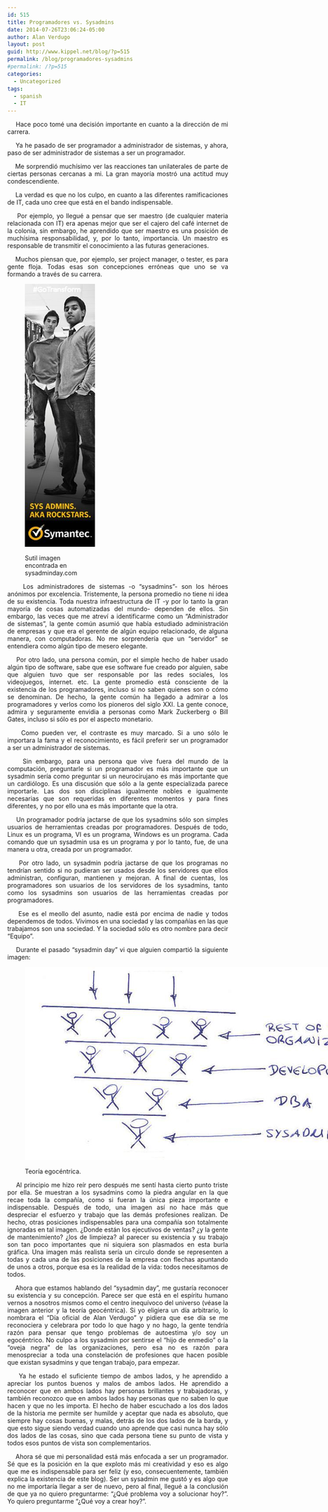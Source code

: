 ```yaml
---
id: 515
title: Programadores vs. Sysadmins
date: 2014-07-26T23:06:24-05:00
author: Alan Verdugo
layout: post
guid: http://www.kippel.net/blog/?p=515
permalink: /blog/programadores-sysadmins
#permalink: /?p=515
categories:
  - Uncategorized
tags:
  - spanish
  - IT
---
```

<p style="text-align: justify;">
      Hace poco tomé una decisión importante en cuanto a la dirección de mi carrera.
</p>

<p style="text-align: justify;">
      Ya he pasado de ser programador a administrador de sistemas, y ahora, paso de ser administrador de sistemas a ser un programador.
</p>

<p style="text-align: justify;">
      Me sorprendió muchísimo ver las reacciones tan unilaterales de parte de ciertas personas cercanas a mi. La gran mayoría mostró una actitud muy condescendiente.
</p>

<p style="text-align: justify;">
      La verdad es que no los culpo, en cuanto a las diferentes ramificaciones de IT, cada uno cree que está en el bando indispensable.
</p>

<p style="text-align: justify;">
      Por ejemplo, yo llegué a pensar que ser maestro (de cualquier materia relacionada con IT) era apenas mejor que ser el cajero del café internet de la colonia, sin embargo, he aprendido que ser maestro es una posición de muchísima responsabilidad, y, por lo tanto, importancia. Un maestro es responsable de transmitir el conocimiento a las futuras generaciones.
</p>

<p style="text-align: justify;">
      Muchos piensan que, por ejemplo, ser project manager, o tester, es para gente floja. Todas esas son concepciones erróneas que uno se va formando a través de su carrera.
</p><figure id="attachment_572" aria-describedby="caption-attachment-572" style="width: 160px" class="wp-caption alignright">

[<img class="size-full wp-image-572" src="https://raw.githubusercontent.com/alanverdugo/alanverdugo.github.io/master/wp-content/uploads/2014/07/SysAdmin_Vertical160x600.jpg" alt="Sutil imagen encontrada en sysadminday.com" width="160" height="600" />](http://sysadminday.com)<figcaption id="caption-attachment-572" class="wp-caption-text">Sutil imagen encontrada en sysadminday.com</figcaption></figure> 

<p style="text-align: justify;">
      Los administradores de sistemas -o &#8220;sysadmins&#8221;- son los héroes anónimos por excelencia. Tristemente, la persona promedio no tiene ni idea de su existencia. Toda nuestra infraestructura de IT -y por lo tanto la gran mayoría de cosas automatizadas del mundo- dependen de ellos. Sin embargo, las veces que me atreví a identificarme como un &#8220;Administrador de sistemas&#8221;, la gente común asumió que había estudiado administración de empresas y que era el gerente de algún equipo relacionado, de alguna manera, con computadoras. No me sorprendería que un &#8220;servidor&#8221; se entendiera como algún tipo de mesero elegante.
</p>

<p style="text-align: justify;">
      Por otro lado, una persona común, por el simple hecho de haber usado algún tipo de software, sabe que ese software fue creado por alguien, sabe que alguien tuvo que ser responsable por las redes sociales, los videojuegos, internet. etc. La gente promedio está consciente de la existencia de los programadores, incluso si no saben quienes son o cómo se denominan. De hecho, la gente común ha llegado a admirar a los programadores y verlos como los pioneros del siglo XXI. La gente conoce, admira y seguramente envidia a personas como Mark Zuckerberg o Bill Gates, incluso si sólo es por el aspecto monetario.
</p>

<p style="text-align: justify;">
      Como pueden ver, el contraste es muy marcado. Si a uno sólo le importara la fama y el reconocimiento, es fácil preferir ser un programador a ser un administrador de sistemas.
</p>

<p style="text-align: justify;">
      Sin embargo, para una persona que vive fuera del mundo de la computación, preguntarle si un programador es más importante que un sysadmin sería como preguntar si un neurocirujano es más importante que un cardiólogo. Es una discusión que sólo a la gente especializada parece importarle. Las dos son disciplinas igualmente nobles e igualmente necesarias que son requeridas en diferentes momentos y para fines diferentes, y no por ello una es más importante que la otra.
</p>

<p style="text-align: justify;">
      Un programador podría jactarse de que los sysadmins sólo son simples usuarios de herramientas creadas por programadores. Después de todo, Linux es un programa, VI es un programa, Windows es un programa. Cada comando que un sysadmin usa es un programa y por lo tanto, fue, de una manera u otra, creada por un programador.
</p>

<p style="text-align: justify;">
      Por otro lado, un sysadmin podría jactarse de que los programas no tendrían sentido si no pudieran ser usados desde los servidores que ellos administran, configuran, mantienen y mejoran. A final de cuentas, los programadores son usuarios de los servidores de los sysadmins, tanto como los sysadmins son usuarios de las herramientas creadas por programadores.
</p>

<p style="text-align: justify;">
      Ese es el meollo del asunto, nadie está por encima de nadie y todos dependemos de todos. Vivimos en una sociedad y las compañías en las que trabajamos son una sociedad. Y la sociedad sólo es otro nombre para decir &#8220;Equipo&#8221;.
</p>

<p style="text-align: justify;">
      Durante el pasado &#8220;sysadmin day&#8221; vi que alguien compartió la siguiente imagen:
</p><figure id="attachment_571" aria-describedby="caption-attachment-571" style="width: 817px" class="wp-caption aligncenter">

<img class="size-full wp-image-571" src="https://raw.githubusercontent.com/alanverdugo/alanverdugo.github.io/master/wp-content/uploads/2014/07/sysad.jpeg" alt="teoría egocéntrica." width="817" height="441" /> <figcaption id="caption-attachment-571" class="wp-caption-text">Teoría egocéntrica.</figcaption></figure> 

<p style="text-align: justify;">
      Al principio me hizo reír pero después me sentí hasta cierto punto triste por ella. Se muestran a los sysadmins como la piedra angular en la que recae toda la compañía, como si fueran la única pieza importante e indispensable. Después de todo, una imagen así no hace más que despreciar el esfuerzo y trabajo que las demás profesiones realizan. De hecho, otras posiciones indispensables para una compañía son totalmente ignoradas en tal imagen. ¿Donde están los ejecutivos de ventas? ¿y la gente de mantenimiento? ¿los de limpieza? al parecer su existencia y su trabajo son tan poco importantes que ni siquiera son plasmados en esta burla gráfica. Una imagen más realista sería un circulo donde se representen a todas y cada una de las posiciones de la empresa con flechas apuntando de unos a otros, porque esa es la realidad de la vida: todos necesitamos de todos.
</p>

<p style="text-align: justify;">
      Ahora que estamos hablando del &#8220;sysadmin day&#8221;, me gustaría reconocer su existencia y su concepción. Parece ser que está en el espíritu humano vernos a nosotros mismos como el centro inequívoco del universo (véase la imagen anterior y la teoría geocéntrica). Si yo eligiera un día arbitrario, lo nombrara el &#8220;Día oficial de Alan Verdugo&#8221; y pidiera que ese día se me reconociera y celebrara por todo lo que hago y no hago, la gente tendría razón para pensar que tengo problemas de autoestima y/o soy un egocéntrico. No culpo a los sysadmin por sentirse el &#8220;hijo de enmedio&#8221; o la &#8220;oveja negra&#8221; de las organizaciones, pero esa no es razón para menospreciar a toda una constelación de profesiones que hacen posible que existan sysadmins y que tengan trabajo, para empezar.
</p>

<p style="text-align: justify;">
      Ya he estado el suficiente tiempo de ambos lados, y he aprendido a apreciar los puntos buenos y malos de ambos lados. He aprendido a reconocer que en ambos lados hay personas brillantes y trabajadoras, y también reconozco que en ambos lados hay personas que no saben lo que hacen y que no les importa. El hecho de haber escuchado a los dos lados de la historia me permite ser humilde y aceptar que nada es absoluto, que siempre hay cosas buenas, y malas, detrás de los dos lados de la barda, y que esto sigue siendo verdad cuando uno aprende que casi nunca hay sólo dos lados de las cosas, sino que cada persona tiene su punto de vista y todos esos puntos de vista son complementarios.
</p>

<p style="text-align: justify;">
      Ahora sé que mi personalidad está más enfocada a ser un programador. Sé que es la posición en la que exploto más mi creatividad y eso es algo que me es indispensable para ser feliz (y eso, consecuentemente, también explica la existencia de este blog). Ser un sysadmin me gustó y es algo que no me importaría llegar a ser de nuevo, pero al final, llegué a la conclusión de que ya no quiero preguntarme: &#8220;¿Qué problema voy a solucionar hoy?&#8221;. Yo quiero preguntarme &#8220;¿Qué voy a crear hoy?&#8221;.
</p>